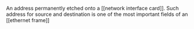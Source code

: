 An address permanently etched onto a [[network interface card]]. Such address for source and destination is one of the most important fields of an [[ethernet frame]]
